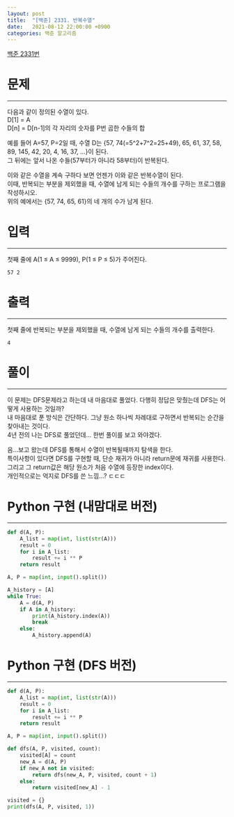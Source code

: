 ```yaml
---
layout: post
title:  "[백준] 2331. 반복수열"
date:   2021-08-12 22:00:00 +0900
categories: 백준 알고리즘
---
```

[백준 2331번](https://www.acmicpc.net/problem/2331)

# 문제
-----
다음과 같이 정의된 수열이 있다.  
D[1] = A  
D[n] = D[n-1]의 각 자리의 숫자를 P번 곱한 수들의 합  

예를 들어 A=57, P=2일 때, 수열 D는 {57, 74(=5^2+7^2=25+49), 65, 61, 37, 58, 89, 145, 42, 20, 4, 16, 37, …}이 된다.   
그 뒤에는 앞서 나온 수들(57부터가 아니라 58부터)이 반복된다.  

이와 같은 수열을 계속 구하다 보면 언젠가 이와 같은 반복수열이 된다.   
이때, 반복되는 부분을 제외했을 때, 수열에 남게 되는 수들의 개수를 구하는 프로그램을 작성하시오.   
위의 예에서는 {57, 74, 65, 61}의 네 개의 수가 남게 된다.  

# 입력
-----
첫째 줄에 A(1 ≤ A ≤ 9999), P(1 ≤ P ≤ 5)가 주어진다.
```
57 2
```

# 출력
-----
첫째 줄에 반복되는 부분을 제외했을 때, 수열에 남게 되는 수들의 개수를 출력한다.
```
4
```

# 풀이
-----
이 문제는 DFS문제라고 하는데 내 마음대로 풀었다. 다행히 정답은 맞췄는데 DFS는 어떻게 사용하는 것일까?  
내 마음대로 푼 방식은 간단하다. 그냥 원소 하나씩 차례대로 구하면서 반복되는 순간을 찾아내는 것이다.  
4년 전의 나는 DFS로 풀었던데... 한번 풀이를 보고 와야겠다.  

음...보고 왔는데 DFS를 통해서 수열이 반복될때까지 탐색을 한다.  
특이사항이 있다면 DFS를 구현할 때, 단순 재귀가 아니라 return문에 재귀를 사용한다.  
그리고 그 return값은 해당 원소가 처음 수열에 등장한 index이다.  
개인적으로는 억지로 DFS를 쓴 느낌...? ㄷㄷㄷ

# Python 구현 (내맘대로 버전)
-----
```python
def d(A, P):
    A_list = map(int, list(str(A)))
    result = 0
    for i in A_list:
        result += i ** P
    return result

A, P = map(int, input().split())

A_history = [A]
while True:
    A = d(A, P)
    if A in A_history:
        print(A_history.index(A))
        break
    else:
        A_history.append(A)
```

# Python 구현 (DFS 버전)
-----
```python
def d(A, P):
    A_list = map(int, list(str(A)))
    result = 0
    for i in A_list:
        result += i ** P
    return result

A, P = map(int, input().split())

def dfs(A, P, visited, count):
    visited[A] = count
    new_A = d(A, P)
    if new_A not in visited:
        return dfs(new_A, P, visited, count + 1)
    else:
        return visited[new_A] - 1

visited = {}
print(dfs(A, P, visited, 1))
```